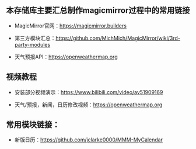本存储库主要汇总制作magicmirror过程中的常用链接
---------------------------------------------
* MagicMirror官网：https://magicmirror.builders<br>

* 第三方模块汇总：https://github.com/MichMich/MagicMirror/wiki/3rd-party-modules<br>

* 天气预报API：https://openweathermap.org<br>

视频教程
-----------

* 安装部分视频演示：https://www.bilibili.com/video/av51909169<br>

* 天气/预报，新闻，日历修改视频：https://openweathermap.org<br>


常用模块链接：
------------

* 新版日历：https://github.com/jclarke0000/MMM-MyCalendar<br>
